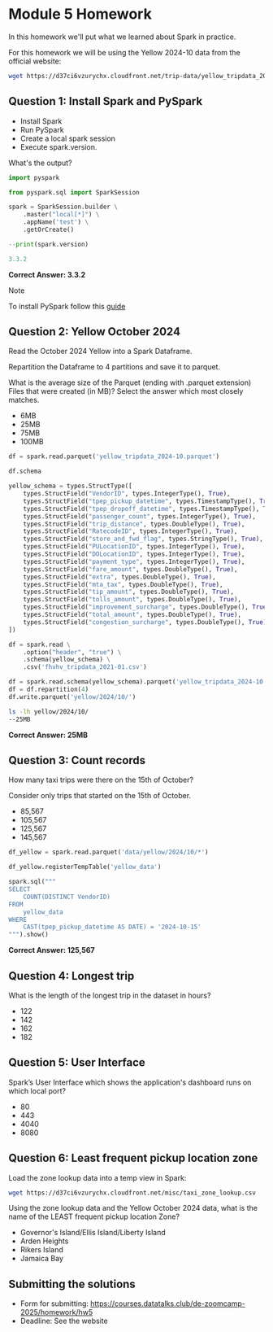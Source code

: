 # Module 5 Homework

In this homework we'll put what we learned about Spark in practice.

For this homework we will be using the Yellow 2024-10 data from the official website: 

```bash
wget https://d37ci6vzurychx.cloudfront.net/trip-data/yellow_tripdata_2024-10.parquet
```


## Question 1: Install Spark and PySpark

- Install Spark
- Run PySpark
- Create a local spark session
- Execute spark.version.

What's the output?
```python
import pyspark

from pyspark.sql import SparkSession

spark = SparkSession.builder \
    .master("local[*]") \
    .appName('test') \
    .getOrCreate()

--print(spark.version)

3.3.2
```

**Correct Answer: 3.3.2**

> [!NOTE]
> To install PySpark follow this [guide](https://github.com/DataTalksClub/data-engineering-zoomcamp/blob/main/05-batch/setup/pyspark.md)


## Question 2: Yellow October 2024

Read the October 2024 Yellow into a Spark Dataframe.

Repartition the Dataframe to 4 partitions and save it to parquet.

What is the average size of the Parquet (ending with .parquet extension) Files that were created (in MB)? Select the answer which most closely matches.

- 6MB
- 25MB
- 75MB
- 100MB

```python
df = spark.read.parquet('yellow_tripdata_2024-10.parquet')

df.schema

yellow_schema = types.StructType([
    types.StructField("VendorID", types.IntegerType(), True),
    types.StructField("tpep_pickup_datetime", types.TimestampType(), True),
    types.StructField("tpep_dropoff_datetime", types.TimestampType(), True),
    types.StructField("passenger_count", types.IntegerType(), True),
    types.StructField("trip_distance", types.DoubleType(), True),
    types.StructField("RatecodeID", types.IntegerType(), True),
    types.StructField("store_and_fwd_flag", types.StringType(), True),
    types.StructField("PULocationID", types.IntegerType(), True),
    types.StructField("DOLocationID", types.IntegerType(), True),
    types.StructField("payment_type", types.IntegerType(), True),
    types.StructField("fare_amount", types.DoubleType(), True),
    types.StructField("extra", types.DoubleType(), True),
    types.StructField("mta_tax", types.DoubleType(), True),
    types.StructField("tip_amount", types.DoubleType(), True),
    types.StructField("tolls_amount", types.DoubleType(), True),
    types.StructField("improvement_surcharge", types.DoubleType(), True),
    types.StructField("total_amount", types.DoubleType(), True),
    types.StructField("congestion_surcharge", types.DoubleType(), True)
])

df = spark.read \
    .option("header", "true") \
    .schema(yellow_schema) \
    .csv('fhvhv_tripdata_2021-01.csv')

df = spark.read.schema(yellow_schema).parquet('yellow_tripdata_2024-10.parquet')
df = df.repartition(4)
df.write.parquet('yellow/2024/10/')
```

```bash
ls -lh yellow/2024/10/
--25MB
```

**Correct Answer: 25MB**


## Question 3: Count records 

How many taxi trips were there on the 15th of October?

Consider only trips that started on the 15th of October.

- 85,567
- 105,567
- 125,567
- 145,567

```python
df_yellow = spark.read.parquet('data/yellow/2024/10/*')

df_yellow.registerTempTable('yellow_data')

spark.sql("""
SELECT
    COUNT(DISTINCT VendorID)
FROM
    yellow_data
WHERE
    CAST(tpep_pickup_datetime AS DATE) = '2024-10-15'
""").show()
```

**Correct Answer: 125,567**

## Question 4: Longest trip

What is the length of the longest trip in the dataset in hours?

- 122
- 142
- 162
- 182


## Question 5: User Interface

Spark’s User Interface which shows the application's dashboard runs on which local port?

- 80
- 443
- 4040
- 8080



## Question 6: Least frequent pickup location zone

Load the zone lookup data into a temp view in Spark:

```bash
wget https://d37ci6vzurychx.cloudfront.net/misc/taxi_zone_lookup.csv
```

Using the zone lookup data and the Yellow October 2024 data, what is the name of the LEAST frequent pickup location Zone?

- Governor's Island/Ellis Island/Liberty Island
- Arden Heights
- Rikers Island
- Jamaica Bay


## Submitting the solutions

- Form for submitting: https://courses.datatalks.club/de-zoomcamp-2025/homework/hw5
- Deadline: See the website
